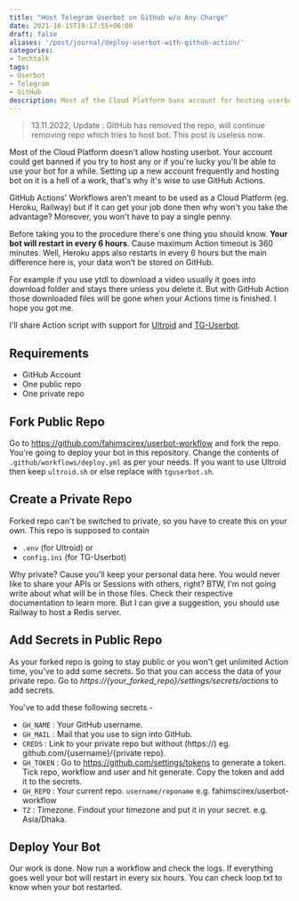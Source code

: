 ```yaml
---
title: "Host Telegram Userbot on GitHub w/o Any Charge"
date: 2021-10-15T19:17:55+06:00
draft: false
aliases: '/post/journal/deploy-userbot-with-github-action/'
categories:
- Techtalk
tags:
- Userbot
- Telegram
- GitHub
description: Most of the Cloud Platform bans account for hosting userbots. Well, good news for you! You don't have to worry about getting banned again. Here's how.
---
```


> 13.11.2022, Update : GitHub has removed the repo, will continue removing repo which tries to host bot. This post is useless now.  

Most of the Cloud Platform doesn't allow hosting userbot. Your account could get banned if you try to host any or if you're lucky you'll be able to use your bot for a while. Setting up a new account frequently and hosting bot on it is a hell of a work, that's why it's wise to use GitHub Actions.

GitHub Actions' Workflows aren't meant to be used as a Cloud Platform (eg. Heroku, Railway) but if it can get your job done then why won't you take the advantage? Moreover, you won't have to pay a single penny.

Before taking you to the procedure there's one thing you should know. **Your bot will restart in every 6 hours**. Cause maximum Action timeout is 360 minutes. Well, Heroku apps also restarts in every 6 hours but the main difference here is, your data won't be stored on GitHub. 

For example if you use ytdl to download a video usually it goes into download folder and stays there unless you delete it. But with GitHub Action those downloaded files will be gone when your Actions time is finished. I hope you got me.

I'll share Action script with support for [Ultroid](https://ultroid.tech) and [TG-Userbot](https://github.com/TG-UserBot/TG-UserBot). 

## Requirements
- GitHub Account
- One public repo
- One private repo

## Fork Public Repo
Go to https://github.com/fahimscirex/userbot-workflow and fork the repo.
You're going to deploy your bot in this repository.
Change the contents of `.github/workflows/deploy.yml` as per your needs. If you want to use Ultroid then keep `ultroid.sh` or else replace with `tguserbot.sh`.

## Create a Private Repo
Forked repo can't be switched to private, so you have to create this on your own. This repo is supposed to contain
- `.env` (for Ultroid)
or
- `config.ini` (for TG-Userbot)

Why private? Cause you'll keep your personal data here. You would never like to share your APIs or Sessions with others, right? BTW, I'm not going write about what will be in those files. Check their respective documentation to learn more. But I can give a suggestion, you should use Railway to host a Redis server.

## Add Secrets in Public Repo
As your forked repo is going to stay public or you won't get unlimited Action time, you've to add some secrets. So that you can access the data of your private repo. Go to *https://{your_forked_repo}/settings/secrets/actions* to add secrets.

You've to add these following secrets -

- `GH_NAME` : Your GitHub username.
- `GH_MAIL` : Mail that you use to sign into GitHub.
- `CREDS` : Link to your private repo but without (https://) eg. github.com/{username}/{private repo}.
- `GH_TOKEN` : Go to https://github.com/settings/tokens to generate a token. Tick repo, workflow and user and hit generate. Copy the token and add it to the secrets.
- `GH_REPO` : Your current repo. `username/reponame` e.g. fahimscirex/userbot-workflow
- `TZ` : Timezone. Findout your timezone and put it in your secret. e.g. Asia/Dhaka.

## Deploy Your Bot
Our work is done. Now run a workflow and check the logs. If everything goes well your bot will restart in every six hours. You can check loop.txt to know when your bot restarted.
